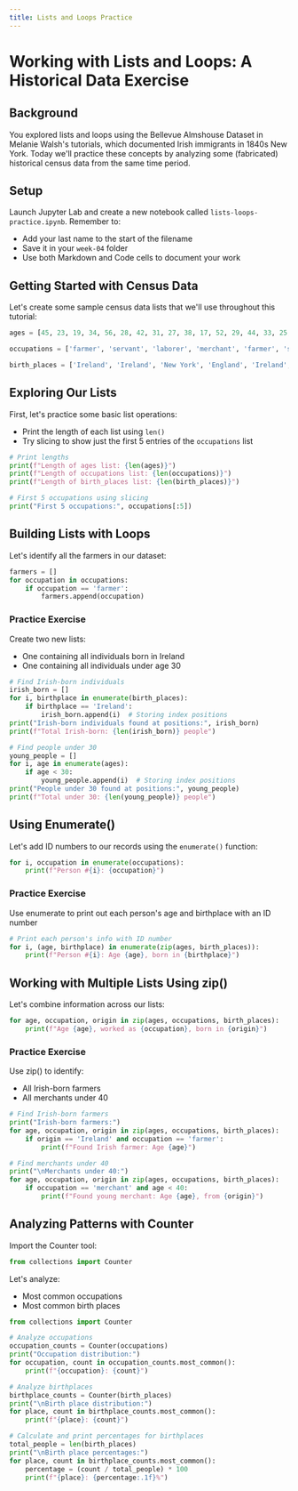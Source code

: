 ```yaml
---
title: Lists and Loops Practice
---
```


# Working with Lists and Loops: A Historical Data Exercise

## Background

You explored lists and loops using the Bellevue Almshouse Dataset in Melanie Walsh's tutorials, which documented Irish immigrants in 1840s New York. Today we'll practice these concepts by analyzing some (fabricated) historical census data from the same time period.

## Setup

Launch Jupyter Lab and create a new notebook called `lists-loops-practice.ipynb`. Remember to:

- Add your last name to the start of the filename
- Save it in your `week-04` folder
- Use both Markdown and Code cells to document your work

## Getting Started with Census Data

Let's create some sample census data lists that we'll use throughout this tutorial:

```python
ages = [45, 23, 19, 34, 56, 28, 42, 31, 27, 38, 17, 52, 29, 44, 33, 25, 61, 36, 22, 41]

occupations = ['farmer', 'servant', 'laborer', 'merchant', 'farmer', 'servant', 'teacher', 'farmer', 'laborer', 'merchant', 'servant', 'farmer', 'laborer', 'blacksmith', 'carpenter', 'servant', 'farmer', 'weaver', 'servant', 'carpenter']

birth_places = ['Ireland', 'Ireland', 'New York', 'England', 'Ireland', 'Germany', 'New York', 'Ireland', 'Ireland', 'Scotland', 'Ireland', 'England', 'Ireland', 'Wales', 'Ireland', 'Ireland', 'Scotland', 'Ireland', 'Germany', 'Ireland']
```

## Exploring Our Lists

First, let's practice some basic list operations:

- Print the length of each list using `len()`
- Try slicing to show just the first 5 entries of the `occupations` list

```python
# Print lengths
print(f"Length of ages list: {len(ages)}")
print(f"Length of occupations list: {len(occupations)}")
print(f"Length of birth_places list: {len(birth_places)}")

# First 5 occupations using slicing
print("First 5 occupations:", occupations[:5])
```

## Building Lists with Loops

Let's identify all the farmers in our dataset:

```python
farmers = []
for occupation in occupations:
    if occupation == 'farmer':
        farmers.append(occupation)
```

### Practice Exercise

Create two new lists:

- One containing all individuals born in Ireland
- One containing all individuals under age 30

```python
# Find Irish-born individuals
irish_born = []
for i, birthplace in enumerate(birth_places):
    if birthplace == 'Ireland':
        irish_born.append(i)  # Storing index positions
print("Irish-born individuals found at positions:", irish_born)
print(f"Total Irish-born: {len(irish_born)} people")

# Find people under 30
young_people = []
for i, age in enumerate(ages):
    if age < 30:
        young_people.append(i)  # Storing index positions
print("People under 30 found at positions:", young_people)
print(f"Total under 30: {len(young_people)} people")
```

## Using Enumerate()

Let's add ID numbers to our records using the `enumerate()` function:

```python
for i, occupation in enumerate(occupations):
    print(f"Person #{i}: {occupation}")
```

### Practice Exercise

Use enumerate to print out each person's age and birthplace with an ID number

```python
# Print each person's info with ID number
for i, (age, birthplace) in enumerate(zip(ages, birth_places)):
    print(f"Person #{i}: Age {age}, born in {birthplace}")
```

## Working with Multiple Lists Using zip()

Let's combine information across our lists:

```python
for age, occupation, origin in zip(ages, occupations, birth_places):
    print(f"Age {age}, worked as {occupation}, born in {origin}")
```

### Practice Exercise

Use zip() to identify:

- All Irish-born farmers
- All merchants under 40

```python
# Find Irish-born farmers
print("Irish-born farmers:")
for age, occupation, origin in zip(ages, occupations, birth_places):
    if origin == 'Ireland' and occupation == 'farmer':
        print(f"Found Irish farmer: Age {age}")

# Find merchants under 40
print("\nMerchants under 40:")
for age, occupation, origin in zip(ages, occupations, birth_places):
    if occupation == 'merchant' and age < 40:
        print(f"Found young merchant: Age {age}, from {origin}")
```

## Analyzing Patterns with Counter

Import the Counter tool:

```python
from collections import Counter
```

Let's analyze:

- Most common occupations
- Most common birth places

```python
from collections import Counter

# Analyze occupations
occupation_counts = Counter(occupations)
print("Occupation distribution:")
for occupation, count in occupation_counts.most_common():
    print(f"{occupation}: {count}")

# Analyze birthplaces
birthplace_counts = Counter(birth_places)
print("\nBirth place distribution:")
for place, count in birthplace_counts.most_common():
    print(f"{place}: {count}")

# Calculate and print percentages for birthplaces
total_people = len(birth_places)
print("\nBirth place percentages:")
for place, count in birthplace_counts.most_common():
    percentage = (count / total_people) * 100
    print(f"{place}: {percentage:.1f}%")
```
